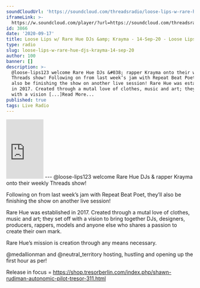 ```yaml
---
soundCloudUrl: 'https://soundcloud.com/threadsradio/loose-lips-w-rare-hue-krayma-14-sept-20'
iframeLink: >-
  https://w.soundcloud.com/player/?url=https://soundcloud.com/threadsradio/loose-lips-w-rare-hue-krayma-14-sept-20&color=00aabb&auto_play=false&hide_related=false&show_comments=true&show_user=true&show_reposts=false
id: 3866
date: '2020-09-17'
title: Loose Lips w/ Rare Hue DJs &amp; Krayma - 14-Sep-20 - Loose Lips
type: radio
slug: loose-lips-w-rare-hue-djs-krayma-14-sep-20
author: 100
banner: []
description: >-
  @loose-lips123 welcome Rare Hue DJs &#038; rapper Krayma onto their weekly
  Threads show! Following on from last week’s jam with Repeat Beat Poet, they’ll
  also be finishing the show on another live session! Rare Hue was established
  in 2017. Created through a mutal love of clothes, music and art; they set off
  with a vision [...]Read More...
published: true
tags: Live Radio
---
```

<iframe id="sc-widget" title="title" width="100" height="160" scrolling="no" frameborder="yes" allow="autoplay" src="https://w.soundcloud.com/player/?url=https://soundcloud.com/threadsradio/loose-lips-w-rare-hue-krayma-14-sept-20&amp;color=00aabb&amp;auto_play=false&amp;hide_related=false&amp;show_comments=true&amp;show_user=true&amp;show_reposts=false"></iframe>
---
@loose-lips123 welcome Rare Hue DJs & rapper Krayma onto their weekly Threads show!

Following on from last week’s jam with Repeat Beat Poet, they’ll also be finishing the show on another live session!

Rare Hue was established in 2017. Created through a mutal love of clothes, music and art; they set off with a vision to bring together DJs, designers, producers, rappers, models and anyone else who shares a passion to create their own mark.

Rare Hue’s mission is creation through any means necessary.

@medallionman and @neutral\_territory hosting, hustling and opening up the first hour as per!

Release in focus = https://shop.tresorberlin.com/index.php/shawn-rudiman-autonomic-pilot-tresor-311.html